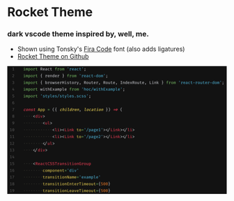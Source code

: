 # Rocket Theme
### dark vscode theme inspired by, well, me.

* Shown using Tonsky's [Fira Code](https://github.com/tonsky/FiraCode) font (also adds ligatures)
* [Rocket Theme on Github](https://github.com/johnnierocket/rocket-theme-vs-code)

![dark version](https://raw.githubusercontent.com/johnnierocket/rocket-theme-vs-code/master/dark.png)